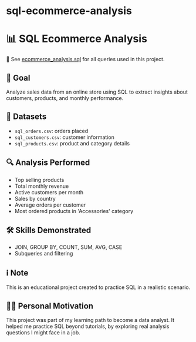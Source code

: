 # sql-ecommerce-analysis
# 📊 SQL Ecommerce Analysis
📄 See [ecommerce_analysis.sql](./ecommerce_analysis.sql) for all queries used in this project.

## 🧠 Goal
Analyze sales data from an online store using SQL to extract insights about customers, products, and monthly performance.

## 📁 Datasets
- `sql_orders.csv`: orders placed
- `sql_customers.csv`: customer information
- `sql_products.csv`: product and category details

## 🔍 Analysis Performed
- Top selling products
- Total monthly revenue
- Active customers per month
- Sales by country
- Average orders per customer
- Most ordered products in 'Accessories' category

## 🛠 Skills Demonstrated
- JOIN, GROUP BY, COUNT, SUM, AVG, CASE
- Subqueries and filtering

## ℹ️ Note
This is an educational project created to practice SQL in a realistic scenario.
## 👨‍💻 Personal Motivation
This project was part of my learning path to become a data analyst. It helped me practice SQL beyond tutorials, by exploring real analysis questions I might face in a job.
